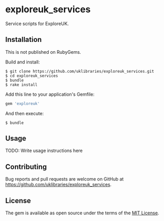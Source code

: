 # exploreuk_services

Service scripts for ExploreUK.

## Installation

This is not published on RubyGems.

Build and install:

    $ git clone https://github.com/uklibraries/exploreuk_services.git
    $ cd exploreuk_services
    $ bundle
    $ rake install

Add this line to your application's Gemfile:

```ruby
gem 'exploreuk'
```

And then execute:

    $ bundle

## Usage

TODO: Write usage instructions here

## Contributing

Bug reports and pull requests are welcome on GitHub at https://github.com/uklibraries/exploreuk_services.


## License

The gem is available as open source under the terms of the [MIT License](http://opensource.org/licenses/MIT).

